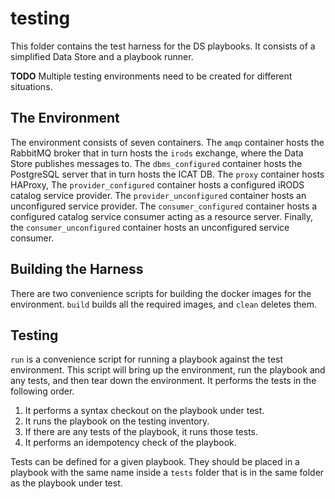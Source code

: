 # testing

This folder contains the test harness for the DS playbooks. It consists of a
simplified Data Store and a playbook runner.

__TODO__ Multiple testing environments need to be created for different
situations.

## The Environment

The environment consists of seven containers. The `amqp` container hosts the
RabbitMQ broker that in turn hosts the `irods` exchange, where the Data Store
publishes messages to. The `dbms_configured` container hosts the PostgreSQL
server that in turn hosts the ICAT DB. The `proxy` container hosts HAProxy,
The `provider_configured` container hosts a configured iRODS catalog service 
provider. The `provider_unconfigured` container hosts an unconfigured service
provider. The `consumer_configured` container hosts a configured catalog service
consumer acting as a resource server. Finally, the `consumer_unconfigured`
container hosts an unconfigured service consumer.

## Building the Harness

There are two convenience scripts for building the docker images for the
environment. `build` builds all the required images, and `clean` deletes them.

## Testing

`run` is a convenience script for running a playbook against the test
environment. This script will bring up the environment, run the playbook and
any tests, and then tear down the environment. It performs the tests in the
following order.

1. It performs a syntax checkout on the playbook under test.
1. It runs the playbook on the testing inventory.
1. If there are any tests of the playbook, it runs those tests.
1. It performs an idempotency check of the playbook.

Tests can be defined for a given playbook. They should be placed in a playbook
with the same name inside a `tests` folder that is in the same folder as the
playbook under test.
